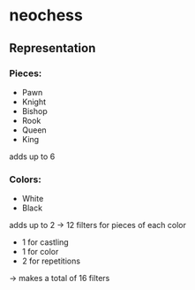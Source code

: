 # neochess

## Representation
### Pieces:
- Pawn
- Knight
- Bishop
- Rook
- Queen
- King

adds up to 6
### Colors:
- White
- Black

adds up to 2
-> 12 filters for pieces of each color
+ 1 for castling
+ 1 for color
+ 2 for repetitions

-> makes a total of 16 filters




